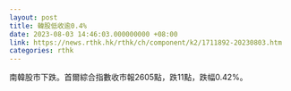 ```yaml
---
layout: post
title: 韓股低收逾0.4%
date: 2023-08-03 14:46:03.000000000 +08:00
link: https://news.rthk.hk/rthk/ch/component/k2/1711892-20230803.htm
categories: rthk
---
```


南韓股市下跌。首爾綜合指數收市報2605點，跌11點，跌幅0.42%。
